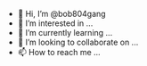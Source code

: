 - 👋 Hi, I’m @bob804gang
- 👀 I’m interested in ...
- 🌱 I’m currently learning ...
- 💞️ I’m looking to collaborate on ...
- 📫 How to reach me ...

<!---
bob804gang/bob804gang is a ✨ special ✨ repository because its `README.md` (this file) appears on your GitHub profile.
You can click the Preview link to take a look at your changes.
--->
